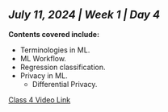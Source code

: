 ## _July 11, 2024 | Week 1 | Day 4_

**Contents covered include:**

- Terminologies in ML.
- ML Workflow.
- Regression classification.
- Privacy in ML.
  - Differential Privacy.

[Class 4 Video Link](https://www.facebook.com/iCodeguru/videos/489366656910032)
